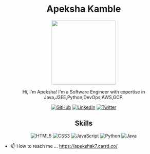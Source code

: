 
<!-- Add your profile name and image -->
<h1 align="center">Apeksha Kamble</h1>
<p align="center">
  <img src="https://img.freepik.com/free-vector/girl-using-laptop-with-binary-code_1308-114505.jpg?size=626&ext=jpg" width="200" height="200">
</p>

<!-- Add a short bio or description -->
<p align="center">
  Hi, I'm Apeksha! I'm a Software Engineer with expertise in Java,J2EE,Python,DevOps,AWS,GCP.
</p>

<!-- Add social media links -->
<p align="center">
  <a href="https://github.com/apeksha07"><img src="https://img.shields.io/badge/GitHub-Profile-blue?logo=github" alt="GitHub"></a>
  <a href="https://www.linkedin.com/in/apeksha-kamble-0a98251a0"><img src="https://img.shields.io/badge/LinkedIn-Profile-blue?logo=linkedin" alt="LinkedIn"></a>
  <a href="https://twitter.com/apekshak307"><img src="https://img.shields.io/badge/Twitter-Profile-blue?logo=twitter" alt="Twitter"></a>
</p>

<!-- Add a list of your skills or technologies -->
<h2 align="center">Skills</h2>
<p align="center">
  <img src="https://img.shields.io/badge/HTML5-Intermediate-orange?logo=html5" alt="HTML5">
  <img src="https://img.shields.io/badge/CSS3-Intermediate-blue?logo=css3" alt="CSS3">
  <img src="https://img.shields.io/badge/JavaScript-Intermediate-yellow?logo=javascript" alt="JavaScript">
  <img src="https://img.shields.io/badge/Python-Intermediate-blue?logo=python" alt="Python">
  <img src="https://img.shields.io/badge/Java-Expert-blue?logo=java" alt= "Java">

  <!-- Add more skills or technologies as needed -->
  - 📫 How to reach me ...
https://apekshak7.carrd.co/
</p>

